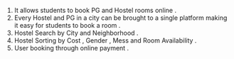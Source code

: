 
1. It allows students to book PG and Hostel rooms online .
2. Every Hostel and PG in a city can be brought to a single platform making it easy for students to book a room .
3. Hostel Search by City and Neighborhood .
4. Hostel Sorting by Cost , Gender , Mess and Room Availability .
5. User booking through online payment .